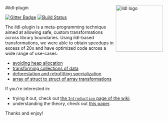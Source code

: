 #ildl-plugin
<img src="http://scala-miniboxing.org/images/ildl-logo.png" alt="ildl logo" width="150" align="right">

[![Gitter Badge](https://badges.gitter.im/Join%20Chat.svg)](https://gitter.im/miniboxing/ildl-plugin)
[![Build Status](https://travis-ci.org/miniboxing/ildl-plugin.svg)](https://travis-ci.org/miniboxing/ildl-plugin?branch=master)

The ildl-plugin is a meta-programming technique aimed at allowing safe, custom transformations across library boundaries. Using ildl-based transformations, we were able to obtain speedups in excess of 20x and have optimized code across a wide range of use-cases:

 * [avoiding heap allocation](https://github.com/miniboxing/ildl-plugin/wiki/Sample-~-Data-Encoding)
 * [transforming collections of data](https://github.com/miniboxing/ildl-plugin/wiki/Sample-~-Efficient-Collections)
 * [deforestation and retrofitting specialization](https://github.com/miniboxing/ildl-plugin/wiki/Sample-~-Deforestation)
 * [array of struct to struct of array transformations](https://github.com/miniboxing/ildl-plugin/wiki/Sample-~-Array-of-Struct)

If you're interested in:
 * trying it out, check out [the `Introduction` page of the wiki](https://github.com/miniboxing/ildl-plugin/wiki/Tutorial-~-Introduction);
 * understanding the theory, check out [this paper](http://infoscience.epfl.ch/record/207050?ln=en).

Thanks and enjoy!
